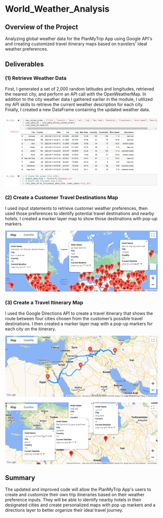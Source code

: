 # World_Weather_Analysis

## Overview of the Project

Analyzing global weather data for the PlanMyTrip App using Google API's and creating customized travel itinerary maps based on travelers' ideal weather preferences.

## Deliverables

### (1) Retrieve Weather Data

First, I generated a set of 2,000 random latitudes and longitudes, retrieved the nearest city, and perform an API call with the OpenWeatherMap. In addition to the city weather data I gathered earlier in the module, I utilized my API skills to retrieve the current weather description for each city. Finally, I created a new DataFrame containing the updated weather data.

![WeatherPy_Database](Weather_Database/WeatherPy_Database.png)

### (2) Create a Customer Travel Destinations Map

I used input statements to retrieve customer weather preferences, then used those preferences to identify potential travel destinations and nearby hotels. I created a marker layer map to show those destinations with pop-up markers.

![WeatherPy_vacation_map](Vacation_Search/WeatherPy_vacation_map.png)

### (3) Create a Travel Itinerary Map

I used the Google Directions API to create a travel itinerary that shows the route between four cities chosen from the customer’s possible travel destinations. I then created a marker layer map with a pop-up markers for each city on the itinerary.

![Directions Map](Vacation_Itinerary/WeatherPy_travel_map.png)

![Markers Map](Vacation_Itinerary/WeatherPy_travel_map_markers.png)

## Summary
The updated and improved code will allow the PlanMyTrip App's users to create and customize their own trip itineraries based on their weather preference inputs.  They will be able to identify nearby hotels in their designated cities and create personalized maps with pop up markers and a directions layer to better organize their ideal travel journey.

